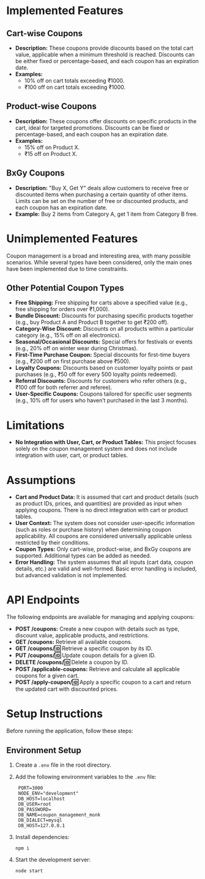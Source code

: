 # Implemented Features

## Cart-wise Coupons
- **Description:** These coupons provide discounts based on the total cart value, applicable when a minimum threshold is reached. Discounts can be either fixed or percentage-based, and each coupon has an expiration date.
- **Examples:**
  - 10% off on cart totals exceeding ₹1000.
  - ₹100 off on cart totals exceeding ₹1000.

## Product-wise Coupons
- **Description:** These coupons offer discounts on specific products in the cart, ideal for targeted promotions. Discounts can be fixed or percentage-based, and each coupon has an expiration date.
- **Examples:**
  - 15% off on Product X.
  - ₹15 off on Product X.

## BxGy Coupons
- **Description:** "Buy X, Get Y" deals allow customers to receive free or discounted items when purchasing a certain quantity of other items. Limits can be set on the number of free or discounted products, and each coupon has an expiration date.
- **Example:** Buy 2 items from Category A, get 1 item from Category B free.

# Unimplemented Features

Coupon management is a broad and interesting area, with many possible scenarios. While several types have been considered, only the main ones have been implemented due to time constraints.

## Other Potential Coupon Types
- **Free Shipping:** Free shipping for carts above a specified value (e.g., free shipping for orders over ₹1,000).
- **Bundle Discount:** Discounts for purchasing specific products together (e.g., buy Product A and Product B together to get ₹200 off).
- **Category-Wise Discount:** Discounts on all products within a particular category (e.g., 15% off on all electronics).
- **Seasonal/Occasional Discounts:** Special offers for festivals or events (e.g., 20% off on winter wear during Christmas).
- **First-Time Purchase Coupon:** Special discounts for first-time buyers (e.g., ₹200 off on first purchase above ₹500).
- **Loyalty Coupons:** Discounts based on customer loyalty points or past purchases (e.g., ₹50 off for every 500 loyalty points redeemed).
- **Referral Discounts:** Discounts for customers who refer others (e.g., ₹100 off for both referrer and referee).
- **User-Specific Coupons:** Coupons tailored for specific user segments (e.g., 10% off for users who haven’t purchased in the last 3 months).

# Limitations

- **No Integration with User, Cart, or Product Tables:** This project focuses solely on the coupon management system and does not include integration with user, cart, or product tables.

# Assumptions

- **Cart and Product Data:** It is assumed that cart and product details (such as product IDs, prices, and quantities) are provided as input when applying coupons. There is no direct integration with cart or product tables.
- **User Context:** The system does not consider user-specific information (such as roles or purchase history) when determining coupon applicability. All coupons are considered universally applicable unless restricted by their conditions.
- **Coupon Types:** Only cart-wise, product-wise, and BxGy coupons are supported. Additional types can be added as needed.
- **Error Handling:** The system assumes that all inputs (cart data, coupon details, etc.) are valid and well-formed. Basic error handling is included, but advanced validation is not implemented.

# API Endpoints

The following endpoints are available for managing and applying coupons:

- **POST /coupons:** Create a new coupon with details such as type, discount value, applicable products, and restrictions.
- **GET /coupons:** Retrieve all available coupons.
- **GET /coupons/:id:** Retrieve a specific coupon by its ID.
- **PUT /coupons/:id:** Update coupon details for a given ID.
- **DELETE /coupons/:id:** Delete a coupon by ID.
- **POST /applicable-coupons:** Retrieve and calculate all applicable coupons for a given cart.
- **POST /apply-coupon/:id:** Apply a specific coupon to a cart and return the updated cart with discounted prices.

# Setup Instructions

Before running the application, follow these steps:

## Environment Setup

1. Create a `.env` file in the root directory.
2. Add the following environment variables to the `.env` file:

   ```plaintext
    PORT=3000
    NODE_ENV="development"
    DB_HOST=localhost
    DB_USER=root
    DB_PASSWORD=
    DB_NAME=coupon_management_monk
    DB_DIALECT=mysql
    DB_HOST=127.0.0.1
   ```

3. Install dependencies:
   ```
   npm i
   ```
4. Start the development server:
   ```
   node start
   ```